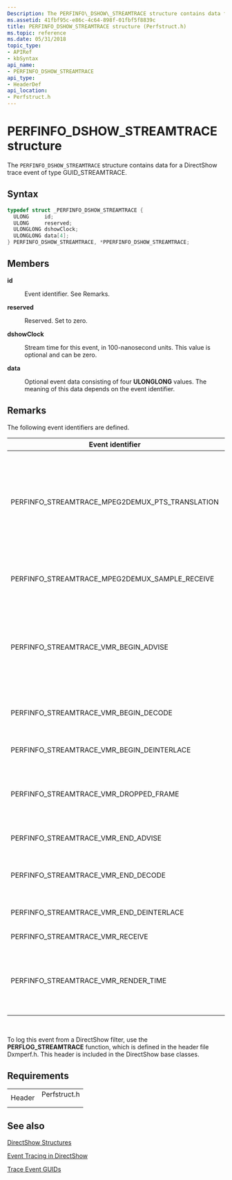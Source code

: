```yaml
---
Description: The PERFINFO\_DSHOW\_STREAMTRACE structure contains data for a DirectShow trace event of type GUID\_STREAMTRACE.
ms.assetid: 41fbf95c-e86c-4c64-898f-01fbf5f8839c
title: PERFINFO_DSHOW_STREAMTRACE structure (Perfstruct.h)
ms.topic: reference
ms.date: 05/31/2018
topic_type: 
- APIRef
- kbSyntax
api_name: 
- PERFINFO_DSHOW_STREAMTRACE
api_type: 
- HeaderDef
api_location: 
- Perfstruct.h
---
```


# PERFINFO\_DSHOW\_STREAMTRACE structure

The `PERFINFO_DSHOW_STREAMTRACE` structure contains data for a DirectShow trace event of type GUID\_STREAMTRACE.

## Syntax


```C++
typedef struct _PERFINFO_DSHOW_STREAMTRACE {
  ULONG     id;
  ULONG     reserved;
  ULONGLONG dshowClock;
  ULONGLONG data[4];
} PERFINFO_DSHOW_STREAMTRACE, *PPERFINFO_DSHOW_STREAMTRACE;
```



## Members

<dl> <dt>

**id**
</dt> <dd>

Event identifier. See Remarks.

</dd> <dt>

**reserved**
</dt> <dd>

Reserved. Set to zero.

</dd> <dt>

**dshowClock**
</dt> <dd>

Stream time for this event, in 100-nanosecond units. This value is optional and can be zero.

</dd> <dt>

**data**
</dt> <dd>

Optional event data consisting of four **ULONGLONG** values. The meaning of this data depends on the event identifier.

</dd> </dl>

## Remarks

The following event identifiers are defined.



<table>
<colgroup>
<col style="width: 50%" />
<col style="width: 50%" />
</colgroup>
<thead>
<tr class="header">
<th>Event identifier</th>
<th>Description</th>
</tr>
</thead>
<tbody>
<tr class="odd">
<td>PERFINFO_STREAMTRACE_MPEG2DEMUX_PTS_TRANSLATION</td>
<td>Logged when the <a href="mpeg-2-demultiplexer.md">MPEG-2 Demultiplexer</a> filter converts a presentation time stamp (PTS) to stream time.
<ul>
<li><strong>data</strong>[0]: Converted start time.</li>
<li><strong>data</strong>[1]: Converted stop time.</li>
<li><strong>data</strong>[2]. Stream identifier for the input pin.</li>
<li><strong>data</strong>[3]: PTS that was converted.</li>
</ul></td>
</tr>
<tr class="even">
<td>PERFINFO_STREAMTRACE_MPEG2DEMUX_SAMPLE_RECEIVE</td>
<td>Logged when MPEG-2 Demultiplexer receives a sample.
<ul>
<li><strong>data</strong>[0]: Current time returned by <a href="https://msdn.microsoft.com/library/ms644904(v=VS.85).aspx>"><strong>QueryPerformanceCounter</strong></a>.</li>
</ul></td>
</tr>
<tr class="odd">
<td>PERFINFO_STREAMTRACE_VMR_BEGIN_ADVISE</td>
<td>Logged when the VMR schedules a sample for rendering, immediately before the VMR calls <a href="/windows/desktop/api/Strmif/nf-strmif-ireferenceclock-advisetime"><strong>IReferenceClock::AdviseTime</strong></a>.
<ul>
<li><strong>data</strong>[0]: Reference time when streaming began, which corresponds to stream time zero.</li>
</ul></td>
</tr>
<tr class="even">
<td>PERFINFO_STREAMTRACE_VMR_BEGIN_DECODE</td>
<td>Logged when the VMR begins a decoding operation—that is, when the decoder calls <a href="/previous-versions/windows/desktop/api/videoacc/nf-videoacc-iamvideoaccelerator-beginframe"><strong>IAMVideoAccelerator::BeginFrame</strong></a>. No event data.</td>
</tr>
<tr class="odd">
<td>PERFINFO_STREAMTRACE_VMR_BEGIN_DEINTERLACE</td>
<td>Logged when the VMR begins a deinterlacing or video compositing operation. No event data.</td>
</tr>
<tr class="even">
<td>PERFINFO_STREAMTRACE_VMR_DROPPED_FRAME</td>
<td>Logged when the VMR drops a frame; for example, if a sample was late.
<ul>
<li><strong>data</strong>[0]: Sample start time.</li>
<li><strong>data</strong>[1]: Sample end time.</li>
</ul></td>
</tr>
<tr class="odd">
<td>PERFINFO_STREAMTRACE_VMR_END_ADVISE</td>
<td>Logged when the VMR receives an advise notification from the reference clock. No event data.</td>
</tr>
<tr class="even">
<td>PERFINFO_STREAMTRACE_VMR_END_DECODE</td>
<td>Logged when the VMR ends a decoding operation—that is, when the decoder calls <a href="/previous-versions/windows/desktop/api/videoacc/nf-videoacc-iamvideoaccelerator-endframe"><strong>IAMVideoAccelerator::EndFrame</strong></a>. No event data.</td>
</tr>
<tr class="odd">
<td>PERFINFO_STREAMTRACE_VMR_END_DEINTERLACE</td>
<td>Logged when the VMR completes a deinterlacing or video compositing operation. No event data.</td>
</tr>
<tr class="even">
<td>PERFINFO_STREAMTRACE_VMR_RECEIVE</td>
<td>Logged when the VMR receives a new sample. No event data.</td>
</tr>
<tr class="odd">
<td>PERFINFO_STREAMTRACE_VMR_RENDER_TIME</td>
<td>Logged when the VMR finishes rendering a frame.
<ul>
<li><strong>data</strong>[0]: Time that it took to render this frame.</li>
<li><strong>data</strong>[1]: Running average of frame rendering times.</li>
</ul></td>
</tr>
</tbody>
</table>



 

To log this event from a DirectShow filter, use the **PERFLOG\_STREAMTRACE** function, which is defined in the header file Dxmperf.h. This header is included in the DirectShow base classes.

## Requirements



|                   |                                                                                         |
|-------------------|-----------------------------------------------------------------------------------------|
| Header<br/> | <dl> <dt>Perfstruct.h</dt> </dl> |



## See also

<dl> <dt>

[DirectShow Structures](directshow-structures.md)
</dt> <dt>

[Event Tracing in DirectShow](event-tracing-in-directshow.md)
</dt> <dt>

[Trace Event GUIDs](trace-guids.md)
</dt> </dl>

 

 




